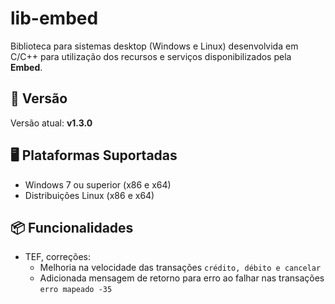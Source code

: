 # lib-embed

Biblioteca para sistemas desktop (Windows e Linux) desenvolvida em C/C++ para utilização dos recursos e serviços disponibilizados pela **Embed**.

## 📌 Versão

Versão atual: **v1.3.0**

## 🖥️ Plataformas Suportadas

- Windows 7 ou superior (x86 e x64)
- Distribuições Linux (x86 e x64)

## 📦 Funcionalidades

- TEF, correções:
  - Melhoria na velocidade das transações `crédito, débito e cancelar`
  - Adicionada mensagem de retorno para erro ao falhar nas transações `erro mapeado -35`